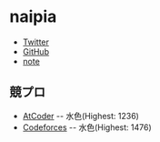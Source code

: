 # naipia

- [Twitter](https://twitter.com/naipia_)
- [GitHub](https://github.com/naipia)
- [note](https://note.com/naipia)

## 競プロ

- [AtCoder](https://atcoder.jp/users/naipia) -- 水色(Highest: 1236)
- [Codeforces](https://codeforces.com/profile/naipia) -- 水色(Highest: 1476)
